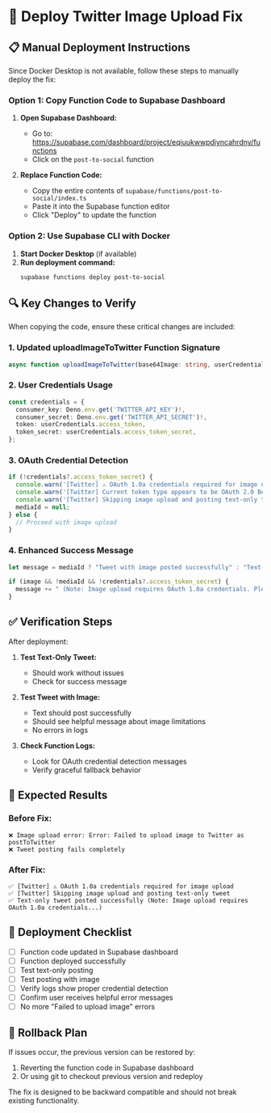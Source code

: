 # 🚀 Deploy Twitter Image Upload Fix

## 📋 **Manual Deployment Instructions**

Since Docker Desktop is not available, follow these steps to manually deploy the fix:

### Option 1: Copy Function Code to Supabase Dashboard

1. **Open Supabase Dashboard:**
   - Go to: https://supabase.com/dashboard/project/eqiuukwwpdiyncahrdny/functions
   - Click on the `post-to-social` function

2. **Replace Function Code:**
   - Copy the entire contents of `supabase/functions/post-to-social/index.ts`
   - Paste it into the Supabase function editor
   - Click "Deploy" to update the function

### Option 2: Use Supabase CLI with Docker

1. **Start Docker Desktop** (if available)
2. **Run deployment command:**
   ```bash
   supabase functions deploy post-to-social
   ```

## 🔍 **Key Changes to Verify**

When copying the code, ensure these critical changes are included:

### 1. **Updated uploadImageToTwitter Function Signature**
```typescript
async function uploadImageToTwitter(base64Image: string, userCredentials: any): Promise<string | null>
```

### 2. **User Credentials Usage**
```typescript
const credentials = {
  consumer_key: Deno.env.get('TWITTER_API_KEY')!,
  consumer_secret: Deno.env.get('TWITTER_API_SECRET')!,
  token: userCredentials.access_token,
  token_secret: userCredentials.access_token_secret,
};
```

### 3. **OAuth Credential Detection**
```typescript
if (!credentials?.access_token_secret) {
  console.warn('[Twitter] ⚠️ OAuth 1.0a credentials required for image upload');
  console.warn('[Twitter] Current token type appears to be OAuth 2.0 Bearer token');
  console.warn('[Twitter] Skipping image upload and posting text-only tweet');
  mediaId = null;
} else {
  // Proceed with image upload
}
```

### 4. **Enhanced Success Message**
```typescript
let message = mediaId ? "Tweet with image posted successfully" : "Text-only tweet posted successfully";

if (image && !mediaId && !credentials?.access_token_secret) {
  message += " (Note: Image upload requires OAuth 1.0a credentials. Please reconnect Twitter account for image support.)";
}
```

## ✅ **Verification Steps**

After deployment:

1. **Test Text-Only Tweet:**
   - Should work without issues
   - Check for success message

2. **Test Tweet with Image:**
   - Text should post successfully
   - Should see helpful message about image limitations
   - No errors in logs

3. **Check Function Logs:**
   - Look for OAuth credential detection messages
   - Verify graceful fallback behavior

## 🎯 **Expected Results**

### Before Fix:
```
❌ Image upload error: Error: Failed to upload image to Twitter as postToTwitter
❌ Tweet posting fails completely
```

### After Fix:
```
✅ [Twitter] ⚠️ OAuth 1.0a credentials required for image upload
✅ [Twitter] Skipping image upload and posting text-only tweet
✅ Text-only tweet posted successfully (Note: Image upload requires OAuth 1.0a credentials...)
```

## 📝 **Deployment Checklist**

- [ ] Function code updated in Supabase dashboard
- [ ] Function deployed successfully
- [ ] Test text-only posting
- [ ] Test posting with image
- [ ] Verify logs show proper credential detection
- [ ] Confirm user receives helpful error messages
- [ ] No more "Failed to upload image" errors

## 🔄 **Rollback Plan**

If issues occur, the previous version can be restored by:
1. Reverting the function code in Supabase dashboard
2. Or using git to checkout previous version and redeploy

The fix is designed to be backward compatible and should not break existing functionality.
